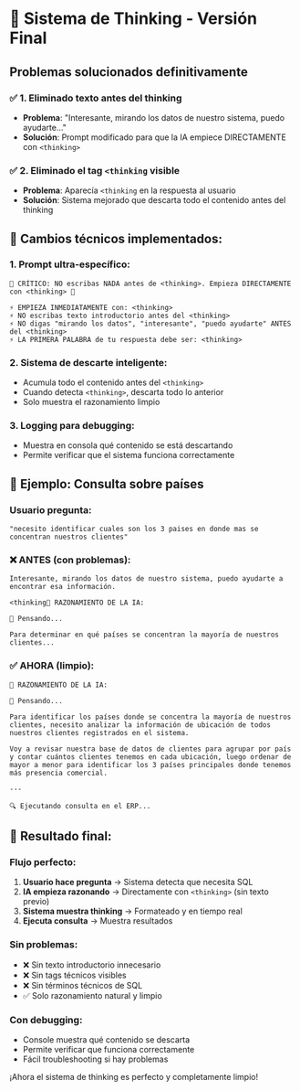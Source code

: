 # 🎯 Sistema de Thinking - Versión Final

## Problemas solucionados definitivamente

### ✅ **1. Eliminado texto antes del thinking**
- **Problema**: "Interesante, mirando los datos de nuestro sistema, puedo ayudarte..."
- **Solución**: Prompt modificado para que la IA empiece DIRECTAMENTE con `<thinking>`

### ✅ **2. Eliminado el tag `<thinking` visible**
- **Problema**: Aparecía `<thinking` en la respuesta al usuario
- **Solución**: Sistema mejorado que descarta todo el contenido antes del thinking

## 🔧 Cambios técnicos implementados:

### **1. Prompt ultra-específico:**
```
🚨 CRÍTICO: NO escribas NADA antes de <thinking>. Empieza DIRECTAMENTE con <thinking> 🚨

⚡ EMPIEZA INMEDIATAMENTE con: <thinking>
⚡ NO escribas texto introductorio antes del <thinking>
⚡ NO digas "mirando los datos", "interesante", "puedo ayudarte" ANTES del <thinking>
⚡ LA PRIMERA PALABRA de tu respuesta debe ser: <thinking>
```

### **2. Sistema de descarte inteligente:**
- Acumula todo el contenido antes del `<thinking>`
- Cuando detecta `<thinking>`, descarta todo lo anterior
- Solo muestra el razonamiento limpio

### **3. Logging para debugging:**
- Muestra en consola qué contenido se está descartando
- Permite verificar que el sistema funciona correctamente

## 🎯 Ejemplo: Consulta sobre países

### Usuario pregunta:
```
"necesito identificar cuales son los 3 paises en donde mas se concentran nuestros clientes"
```

### ❌ **ANTES** (con problemas):
```
Interesante, mirando los datos de nuestro sistema, puedo ayudarte a encontrar esa información.

<thinking🧠 RAZONAMIENTO DE LA IA:

🔴 Pensando...

Para determinar en qué países se concentran la mayoría de nuestros clientes...
```

### ✅ **AHORA** (limpio):
```
🧠 RAZONAMIENTO DE LA IA:

🔴 Pensando...

Para identificar los países donde se concentra la mayoría de nuestros clientes, necesito analizar la información de ubicación de todos nuestros clientes registrados en el sistema.

Voy a revisar nuestra base de datos de clientes para agrupar por país y contar cuántos clientes tenemos en cada ubicación, luego ordenar de mayor a menor para identificar los 3 países principales donde tenemos más presencia comercial.

---

🔍 Ejecutando consulta en el ERP...
```

## 🎉 Resultado final:

### **Flujo perfecto:**
1. **Usuario hace pregunta** → Sistema detecta que necesita SQL
2. **IA empieza razonando** → Directamente con `<thinking>` (sin texto previo)
3. **Sistema muestra thinking** → Formateado y en tiempo real
4. **Ejecuta consulta** → Muestra resultados

### **Sin problemas:**
- ❌ Sin texto introductorio innecesario
- ❌ Sin tags técnicos visibles
- ❌ Sin términos técnicos de SQL
- ✅ Solo razonamiento natural y limpio

### **Con debugging:**
- Console muestra qué contenido se descarta
- Permite verificar que funciona correctamente
- Fácil troubleshooting si hay problemas

¡Ahora el sistema de thinking es perfecto y completamente limpio!
